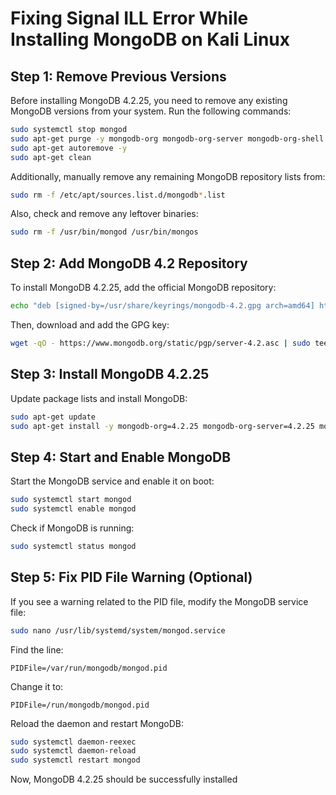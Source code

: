 # Fixing Signal ILL Error While Installing MongoDB on Kali Linux

## Step 1: Remove Previous Versions
Before installing MongoDB 4.2.25, you need to remove any existing MongoDB versions from your system. Run the following commands:
```bash
sudo systemctl stop mongod
sudo apt-get purge -y mongodb-org mongodb-org-server mongodb-org-shell mongodb-org-mongos mongodb-org-tools mongodb-server-core
sudo apt-get autoremove -y
sudo apt-get clean
```
Additionally, manually remove any remaining MongoDB repository lists from:
```bash
sudo rm -f /etc/apt/sources.list.d/mongodb*.list
```
Also, check and remove any leftover binaries:
```bash
sudo rm -f /usr/bin/mongod /usr/bin/mongos
```
## Step 2: Add MongoDB 4.2 Repository
To install MongoDB 4.2.25, add the official MongoDB repository:
```bash
echo "deb [signed-by=/usr/share/keyrings/mongodb-4.2.gpg arch=amd64] https://repo.mongodb.org/apt/ubuntu bionic/mongodb-org/4.2 multiverse" | sudo tee /etc/apt/sources.list.d/mongodb-org-4.2.list
```
Then, download and add the GPG key:
```bash
wget -qO - https://www.mongodb.org/static/pgp/server-4.2.asc | sudo tee /usr/share/keyrings/mongodb-4.2.gpg > /dev/null
```
## Step 3: Install MongoDB 4.2.25
Update package lists and install MongoDB:
```bash
sudo apt-get update
sudo apt-get install -y mongodb-org=4.2.25 mongodb-org-server=4.2.25 mongodb-org-shell=4.2.25 mongodb-org-mongos=4.2.25 mongodb-org-tools=4.2.25
```
## Step 4: Start and Enable MongoDB
Start the MongoDB service and enable it on boot:

```bash
sudo systemctl start mongod
sudo systemctl enable mongod
```
Check if MongoDB is running:
```bash
sudo systemctl status mongod
```
## Step 5: Fix PID File Warning (Optional)
If you see a warning related to the PID file, modify the MongoDB service file:

```bash
sudo nano /usr/lib/systemd/system/mongod.service
```
Find the line:

```
PIDFile=/var/run/mongodb/mongod.pid
```
Change it to:

```
PIDFile=/run/mongodb/mongod.pid
```
Reload the daemon and restart MongoDB:

```bash
sudo systemctl daemon-reexec
sudo systemctl daemon-reload
sudo systemctl restart mongod
```
Now, MongoDB 4.2.25 should be successfully installed

